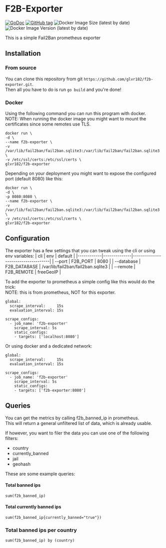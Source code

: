 # F2B-Exporter

[![GoDoc](https://godoc.org/github.com/glvr182/f2b-exporter?status.svg)](https://godoc.org/github.com/glvr182/f2b-exporter)
[![GitHub tag](https://img.shields.io/github/tag/glvr182/f2b-exporter.svg)]()
![Docker Image Size (latest by date)](https://img.shields.io/docker/image-size/glvr182/f2b-exporter)
![Docker Image Version (latest by date)](https://img.shields.io/docker/v/glvr182/f2b-exporter)

This is a simple Fail2Ban prometheus exporter

## Installation

### From source
You can clone this repository from git `https://github.com/glvr182/f2b-exporter.git`.  
Then all you have to do is run `go build` and you're done!

### Docker
Using the following command you can run this program with docker.  
NOTE: When running the docker image you might want to mount the certificates since some remotes use TLS.
```
docker run \
-d \
--name f2b-exporter \
-v /var/lib/fail2ban/fail2ban.sqlite3:/var/lib/fail2ban/fail2ban.sqlite3 \
-v /etc/ssl/certs:/etc/ssl/certs \
glvr182/f2b-exporter
```
Depending on your deployment you might want to expose the configured port (default 8080) like this:
```
docker run \
-d \
-p 8080:8080 \
--name f2b-exporter \
-v /var/lib/fail2ban/fail2ban.sqlite3:/var/lib/fail2ban/fail2ban.sqlite3 \
-v /etc/ssl/certs:/etc/ssl/certs \
glvr182/f2b-exporter
```

## Configuration
The exporter has a few settings that you can tweak using the cli or using env variables:
| cli        | env          | default                            |
|------------|--------------|------------------------------------|
| --port     | F2B_PORT     | 8080                               |
| --database | F2B_DATABASE | /var/lib/fail2ban/fail2ban.sqlite3 |
| --remote   | F2B_REMOTE   | freeGeoIP                          |

To add the exporter to prometheus a simple config like this would do the trick:  
NOTE: this is from prometheus, NOT for this exporter.
```
global:
  scrape_interval:     15s
  evaluation_interval: 15s

scrape_configs:
  - job_name: 'f2b-exporter'
    scrape_interval: 5s
    static_configs:
    - targets: ['localhost:8080']
```
Or using docker and a dedicated network:
```
global:
  scrape_interval:     15s
  evaluation_interval: 15s

scrape_configs:
  - job_name: 'f2b-exporter'
    scrape_interval: 5s
    static_configs:
    - targets: ['f2b-exporter:8080']
```

## Queries
You can get the metrics by calling f2b_banned_ip in prometheus.  
This will return a general unfiltered list of data, which is already usable.

If however, you want to filer the data you can use one of the following filters:
 * country
 * currently_banned
 * jail
 * geohash

These are some example queries:

#### Total banned ips
```
sum(f2b_banned_ip)
```
#### Total currently banned ips
```
sum(f2b_banned_ip{currently_banned="true"})
```
### Total banned ips per country
```
sum(f2b_banned_ip) by (country)
```
